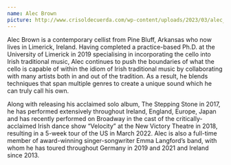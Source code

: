 ```yaml
---
name: Alec Brown
picture: http://www.crisoldecuerda.com/wp-content/uploads/2023/03/alec_brown300x300.png
---
```


Alec Brown is a contemporary cellist from Pine Bluff, Arkansas who now lives in Limerick, Ireland. Having completed a practice-based Ph.D. at the University of Limerick in 2019 specialising in incorporating the cello into Irish traditional music, Alec continues to push the boundaries of what the cello is capable of within the idiom of Irish traditional music by collaborating with many artists both in and out of the tradition. As a result, he blends techniques that span multiple genres to create a unique sound which he can truly call his own.

Along with releasing his acclaimed solo album, The Stepping Stone in 2017, he has performed extensively throughout Ireland, England, Europe, Japan and has recently performed on Broadway in the cast of the critically-acclaimed Irish dance show “Velocity” at the New Victory Theatre in 2018, resulting in a 5-week tour of the US in March 2022. Alec is also a full-time member of award-winning singer-songwriter Emma Langford’s band, with whom he has toured throughout Germany in 2019 and 2021 and Ireland since 2013.
